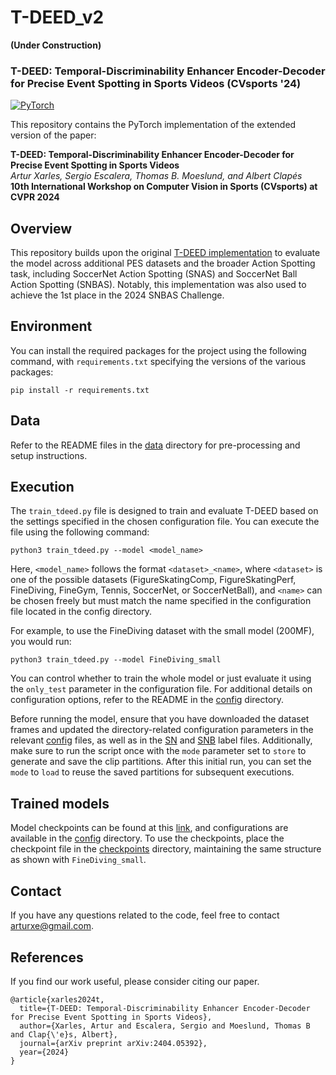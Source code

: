 # T-DEED_v2

**(Under Construction)**

### T-DEED: Temporal-Discriminability Enhancer Encoder-Decoder for Precise Event Spotting in Sports Videos (CVsports '24)

[![PyTorch](https://img.shields.io/badge/PyTorch-ee4c2c?logo=pytorch&logoColor=white)](https://pytorch.org/get-started/locally/)

This repository contains the PyTorch implementation of the extended version of the paper:

**T-DEED: Temporal-Discriminability Enhancer Encoder-Decoder for Precise Event Spotting in Sports Videos**  
*Artur Xarles, Sergio Escalera, Thomas B. Moeslund, and Albert Clapés*  
**10th International Workshop on Computer Vision in Sports (CVsports) at CVPR 2024**

## Overview

This repository builds upon the original [T-DEED implementation](https://github.com/arturxe2/T-DEED) to evaluate the model across additional PES datasets and the broader Action Spotting task, including SoccerNet Action Spotting (SNAS) and SoccerNet Ball Action Spotting (SNBAS). Notably, this implementation was also used to achieve the 1st place in the 2024 SNBAS Challenge.

## Environment

You can install the required packages for the project using the following command, with `requirements.txt` specifying the versions of the various packages:

```
pip install -r requirements.txt
```

## Data

Refer to the README files in the [data](/data/) directory for pre-processing and setup instructions. 


## Execution

The `train_tdeed.py` file is designed to train and evaluate T-DEED based on the settings specified in the chosen configuration file. You can execute the file using the following command:

```
python3 train_tdeed.py --model <model_name>
```

Here, `<model_name>` follows the format `<dataset>_<name>`, where `<dataset>` is one of the possible datasets (FigureSkatingComp, FigureSkatingPerf, FineDiving, FineGym, Tennis, SoccerNet, or SoccerNetBall), and `<name>` can be chosen freely but must match the name specified in the configuration file located in the config directory.

For example, to use the FineDiving dataset with the small model (200MF), you would run:

```
python3 train_tdeed.py --model FineDiving_small
```

You can control whether to train the whole model or just evaluate it using the `only_test` parameter in the configuration file. For additional details on configuration options, refer to the README in the [config](/config/) directory.


Before running the model, ensure that you have downloaded the dataset frames and updated the directory-related configuration parameters in the relevant [config](/config/) files, as well as in the [SN](/data/soccernet/labels_path.txt) and [SNB](/data/soccernetball/labels_path.txt) label files. Additionally, make sure to run the script once with the `mode` parameter set to `store` to generate and save the clip partitions. After this initial run, you can set the `mode` to `load` to reuse the saved partitions for subsequent executions.

## Trained models

Model checkpoints can be found at this [link](https://drive.google.com/drive/folders/1sxZalU_hCwL8ITZCU9VqSWE8dB94lJty?usp=drive_link), and configurations are available in the [config](/config/) directory. To use the checkpoints, place the checkpoint file in the [checkpoints](/checkpoints/) directory, maintaining the same structure as shown with `FineDiving_small`.

## Contact

If you have any questions related to the code, feel free to contact arturxe@gmail.com.

## References

If you find our work useful, please consider citing our paper.
```
@article{xarles2024t,
  title={T-DEED: Temporal-Discriminability Enhancer Encoder-Decoder for Precise Event Spotting in Sports Videos},
  author={Xarles, Artur and Escalera, Sergio and Moeslund, Thomas B and Clap{\'e}s, Albert},
  journal={arXiv preprint arXiv:2404.05392},
  year={2024}
}
```
